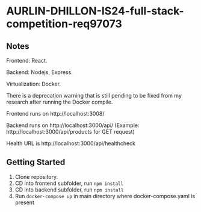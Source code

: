 # AURLIN-DHILLON-IS24-full-stack-competition-req97073

## Notes

Frontend: React.

Backend: Nodejs, Express.

Virtualization: Docker.

There is a deprecation warning that is still pending to be fixed from my research after running the Docker compile.

Frontend runs on http://localhost:3008/

Backend runs on http://localhost:3000/api/ (Example: http://localhost:3000/api/products for GET request)

Health URL is http://localhost:3000/api/healthcheck

## Getting Started

1. Clone repository.
2. CD into frontend subfolder, run `npm install`
3. CD into backend subfolder, run `npm install`
4. Run `docker-compose up` in main directory where docker-compose.yaml is present
